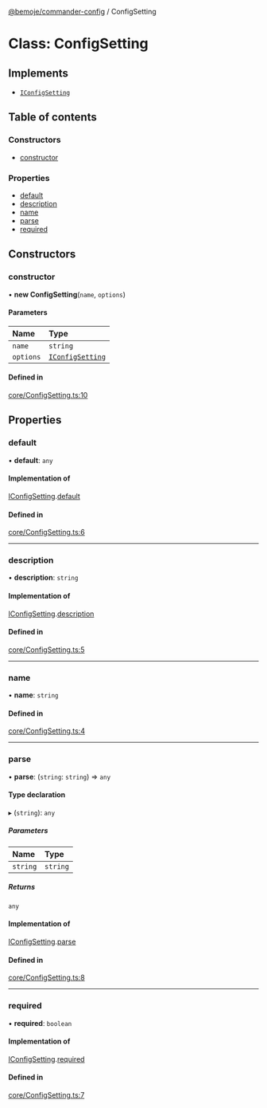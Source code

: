 [@bemoje/commander-config](https://github.com/bemoje/tsmono/blob/main/pkg/commander-config/docs/md/index.md) / ConfigSetting

# Class: ConfigSetting

## Implements

- [`IConfigSetting`](https://github.com/bemoje/tsmono/blob/main/pkg/commander-config/docs/md/interfaces/IConfigSetting.md)

## Table of contents

### Constructors

- [constructor](https://github.com/bemoje/tsmono/blob/main/pkg/commander-config/docs/md/classes/ConfigSetting.md#constructor)

### Properties

- [default](https://github.com/bemoje/tsmono/blob/main/pkg/commander-config/docs/md/classes/ConfigSetting.md#default)
- [description](https://github.com/bemoje/tsmono/blob/main/pkg/commander-config/docs/md/classes/ConfigSetting.md#description)
- [name](https://github.com/bemoje/tsmono/blob/main/pkg/commander-config/docs/md/classes/ConfigSetting.md#name)
- [parse](https://github.com/bemoje/tsmono/blob/main/pkg/commander-config/docs/md/classes/ConfigSetting.md#parse)
- [required](https://github.com/bemoje/tsmono/blob/main/pkg/commander-config/docs/md/classes/ConfigSetting.md#required)

## Constructors

### constructor

• **new ConfigSetting**(`name`, `options`)

#### Parameters

| Name | Type |
| :------ | :------ |
| `name` | `string` |
| `options` | [`IConfigSetting`](https://github.com/bemoje/tsmono/blob/main/pkg/commander-config/docs/md/interfaces/IConfigSetting.md) |

#### Defined in

[core/ConfigSetting.ts:10](https://github.com/bemoje/tsmono/blob/5043a85/pkg/commander-config/src/core/ConfigSetting.ts#L10)

## Properties

### default

• **default**: `any`

#### Implementation of

[IConfigSetting](https://github.com/bemoje/tsmono/blob/main/pkg/commander-config/docs/md/interfaces/IConfigSetting.md).[default](https://github.com/bemoje/tsmono/blob/main/pkg/commander-config/docs/md/interfaces/IConfigSetting.md#default)

#### Defined in

[core/ConfigSetting.ts:6](https://github.com/bemoje/tsmono/blob/5043a85/pkg/commander-config/src/core/ConfigSetting.ts#L6)

___

### description

• **description**: `string`

#### Implementation of

[IConfigSetting](https://github.com/bemoje/tsmono/blob/main/pkg/commander-config/docs/md/interfaces/IConfigSetting.md).[description](https://github.com/bemoje/tsmono/blob/main/pkg/commander-config/docs/md/interfaces/IConfigSetting.md#description)

#### Defined in

[core/ConfigSetting.ts:5](https://github.com/bemoje/tsmono/blob/5043a85/pkg/commander-config/src/core/ConfigSetting.ts#L5)

___

### name

• **name**: `string`

#### Defined in

[core/ConfigSetting.ts:4](https://github.com/bemoje/tsmono/blob/5043a85/pkg/commander-config/src/core/ConfigSetting.ts#L4)

___

### parse

• **parse**: (`string`: `string`) => `any`

#### Type declaration

▸ (`string`): `any`

##### Parameters

| Name | Type |
| :------ | :------ |
| `string` | `string` |

##### Returns

`any`

#### Implementation of

[IConfigSetting](https://github.com/bemoje/tsmono/blob/main/pkg/commander-config/docs/md/interfaces/IConfigSetting.md).[parse](https://github.com/bemoje/tsmono/blob/main/pkg/commander-config/docs/md/interfaces/IConfigSetting.md#parse)

#### Defined in

[core/ConfigSetting.ts:8](https://github.com/bemoje/tsmono/blob/5043a85/pkg/commander-config/src/core/ConfigSetting.ts#L8)

___

### required

• **required**: `boolean`

#### Implementation of

[IConfigSetting](https://github.com/bemoje/tsmono/blob/main/pkg/commander-config/docs/md/interfaces/IConfigSetting.md).[required](https://github.com/bemoje/tsmono/blob/main/pkg/commander-config/docs/md/interfaces/IConfigSetting.md#required)

#### Defined in

[core/ConfigSetting.ts:7](https://github.com/bemoje/tsmono/blob/5043a85/pkg/commander-config/src/core/ConfigSetting.ts#L7)
